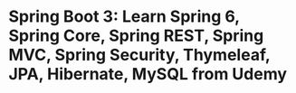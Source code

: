 # Spring Boot 3: Learn Spring 6, Spring Core, Spring REST, Spring MVC, Spring Security, Thymeleaf, JPA, Hibernate, MySQL from Udemy